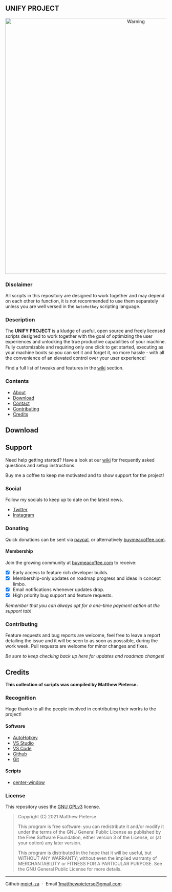 ## UNIFY PROJECT

<p align="center">
  <a href="https://github.com/mpiet-za/UNIFY-Project"><img src="https://i.imgur.com/7W30ykX.png" alt="Warning" width="800"></a>
</p>

### Disclaimer

All scripts in this repository are designed to work together and may depend on each other to function, it is not recommended to use them separately unless you are well versed in the `AutoHotkey` scripting language.

### Description

The **UNIFY PROJECT** is a kludge of useful, open source and freely licensed scripts designed to work together with the goal of optimizing the user experiences and unlocking the true productive capabilities of your machine. Fully customizable and requiring only one click to get started, executing as your machine boots so you can set it and forget it, no more hassle - with all the convenience of an elevated control over your user experience!

Find a full list of tweaks and features in the [wiki](https://github.com/mpiet-za/UNIFY-Project/wiki) section.

### Contents

- [About](#unify-project)
- [Download](#download)
- [Contact](#support)
- [Contributing](#contributing)
- [Credits](#credits)

## Download

## Support

Need help getting started? Have a look at our [wiki](https://github.com/mpiet-za/UNIFY-Project/wiki) for frequently asked questions and setup instructions.

Buy me a coffee to keep me motivated and to show support for the project!

### Social

Follow my socials to keep up to date on the latest news.

- [Twitter](https://twitter.com/)
- [Instagram](https://instagram.com/)

### Donating

Quick donations can be sent via [paypal](https://paypal.com/), or alternatively [buymeacoffee.com](https://www.buymeacoffee.com//mpieterse).

#### Membership

Join the growing community at [buymeacoffee.com](https://www.buymeacoffee.com//mpieterse) to receive:

- [x] Early access to feature rich developer builds.
- [x] Membership-only updates on roadmap progress and ideas in concept limbo.
- [x] Email notifications whenever updates drop.
- [x] High priority bug support and feature requests.

*Remember that you can always opt for a one-time payment option at the support tab!*

### Contributing

Feature requests and bug reports are welcome, feel free to leave a report detailing the issue and it will be seen to as soon as posssible, during the work week. Pull requests are welcome for minor changes and fixes.

*Be sure to keep checking back up here for updates and roadmap changes!*

## Credits

**This collection of scripts was compiled by Matthew Pieterse.**

### Recognition

Huge thanks to all the people involved in contributing their works to the project!

#### Software

- [AutoHotkey](https://www.autohotkey.com/)
- [VS Studio](https://visualstudio.microsoft.com/)
- [VS Code](https://code.visualstudio.com/)
- [Github](https://github.com/)
- [Git](https://git-scm.com/)

#### Scripts

- [center-window](http://example.com/)

### License

This repository uses the [GNU GPLv3](https://spdx.org/licenses/GPL-3.0-or-later.html) license.

>Copyright (C) 2021 Matthew Pieterse
>
>This program is free software: you can redistribute it and/or modify it under the terms of the GNU General Public License as published by the Free Software Foundation, either version 3 of the License, or (at your option) any later version.
>
>This program is distributed in the hope that it will be useful, but WITHOUT ANY WARRANTY; without even the implied warranty of MERCHANTABILITY or FITNESS FOR A PARTICULAR PURPOSE. See the GNU General Public License for more details.
---
Github [mpiet-za](https://github.com/mpiet-za/) &nbsp;&middot;&nbsp;
Email [1matthewpieterse@gmail.com](mailto:1matthewpieterse@gmail.com)
